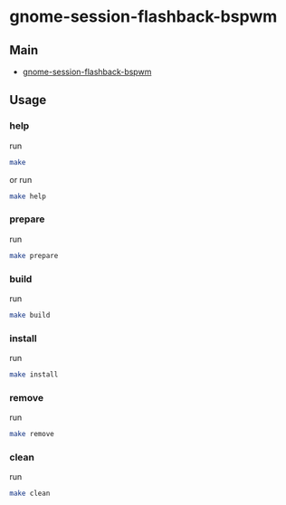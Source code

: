 
# gnome-session-flashback-bspwm

## Main

* [gnome-session-flashback-bspwm](asset/gnome-session-flashback-bspwm)


## Usage

### help

run

``` sh
make
```

or run

``` sh
make help
```


### prepare

run

``` sh
make prepare
```


### build

run

``` sh
make build
```


### install

run

``` sh
make install
```


### remove

run

``` sh
make remove
```


### clean

run

``` sh
make clean
```
